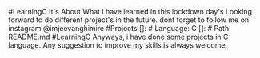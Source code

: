 #LearningC
It's About What i have learned in this lockdown day's
Looking forward to do different project's in the future.
dont forget to follow me on instagram @imjeevanghimire
#Projects
[]: # Language: C
[]: # Path: README.md
#LearningC
Anyways, i have done some projects in C language.
Any suggestion to improve my skills is always welcome.

